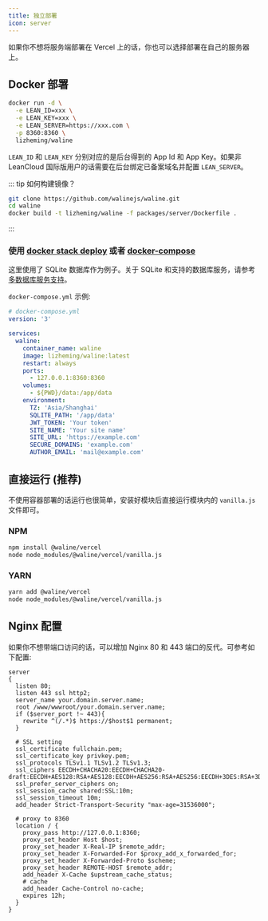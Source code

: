 ```yaml
---
title: 独立部署
icon: server
---
```


如果你不想将服务端部署在 Vercel 上的话，你也可以选择部署在自己的服务器上。

## Docker 部署

```bash
docker run -d \
  -e LEAN_ID=xxx \
  -e LEAN_KEY=xxx \
  -e LEAN_SERVER=https://xxx.com \
  -p 8360:8360 \
  lizheming/waline
```

`LEAN_ID` 和 `LEAN_KEY` 分别对应的是后台得到的 App Id 和 App Key。如果非 LeanCloud 国际版用户的话需要在后台绑定已备案域名并配置 `LEAN_SERVER`。

::: tip 如何构建镜像？

```bash
git clone https://github.com/walinejs/waline.git
cd waline
docker build -t lizheming/waline -f packages/server/Dockerfile .
```

:::

### 使用 [docker stack deploy](https://docs.docker.com/engine/reference/commandline/stack_deploy/) 或者 [docker-compose](https://github.com/docker/compose)

这里使用了 SQLite 数据库作为例子。关于 SQLite 和支持的数据库服务，请参考[多数据库服务支持](./databases.md#sqlite)。

`docker-compose.yml` 示例:

```yaml
# docker-compose.yml
version: '3'

services:
  waline:
    container_name: waline
    image: lizheming/waline:latest
    restart: always
    ports:
      - 127.0.0.1:8360:8360
    volumes:
      - ${PWD}/data:/app/data
    environment:
      TZ: 'Asia/Shanghai'
      SQLITE_PATH: '/app/data'
      JWT_TOKEN: 'Your token'
      SITE_NAME: 'Your site name'
      SITE_URL: 'https://example.com'
      SECURE_DOMAINS: 'example.com'
      AUTHOR_EMAIL: 'mail@example.com'
```

## 直接运行 (推荐)

不使用容器部署的话运行也很简单，安装好模块后直接运行模块内的 `vanilla.js` 文件即可。

### NPM

```bash
npm install @waline/vercel
node node_modules/@waline/vercel/vanilla.js
```

### YARN

```bash
yarn add @waline/vercel
node node_modules/@waline/vercel/vanilla.js
```

## Nginx 配置

如果你不想带端口访问的话，可以增加 Nginx 80 和 443 端口的反代。可参考如下配置:

```nginx
server
{
  listen 80;
  listen 443 ssl http2;
  server_name your.domain.server.name;
  root /www/wwwroot/your.domain.server.name;
  if ($server_port !~ 443){
    rewrite ^(/.*)$ https://$host$1 permanent;
  }

  # SSL setting
  ssl_certificate fullchain.pem;
  ssl_certificate_key privkey.pem;
  ssl_protocols TLSv1.1 TLSv1.2 TLSv1.3;
  ssl_ciphers EECDH+CHACHA20:EECDH+CHACHA20-draft:EECDH+AES128:RSA+AES128:EECDH+AES256:RSA+AES256:EECDH+3DES:RSA+3DES:!MD5;
  ssl_prefer_server_ciphers on;
  ssl_session_cache shared:SSL:10m;
  ssl_session_timeout 10m;
  add_header Strict-Transport-Security "max-age=31536000";

  # proxy to 8360
  location / {
    proxy_pass http://127.0.0.1:8360;
    proxy_set_header Host $host;
    proxy_set_header X-Real-IP $remote_addr;
    proxy_set_header X-Forwarded-For $proxy_add_x_forwarded_for;
    proxy_set_header X-Forwarded-Proto $scheme;
    proxy_set_header REMOTE-HOST $remote_addr;
    add_header X-Cache $upstream_cache_status;
    # cache
    add_header Cache-Control no-cache;
    expires 12h;
  }
}
```
